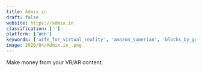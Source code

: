 ```yaml
---
title: Admix.in
draft: false 
website: https://admix.in
classification: ['']
platform: ['Web']
keywords: ['aife_for_virtual_reality', 'amazon_sumerian', 'blocks_by_google', 'constructvr', 'docket', 'facebook_horizon', 'getincredibles', 'holoback', 'lenspass', 'mix', 'prism', 'styly', 'sandbox_banking', 'sketchfab_virtual_reality', 'spatial', 'supercraft', 'trailer_gods', 'vrchat', 'veer_vr', 'viro_media', 'webvr_experiments_by_google', 'rumii']
image: 2020/04/Admix.in_.png
---
```

Make money from your VR/AR content.